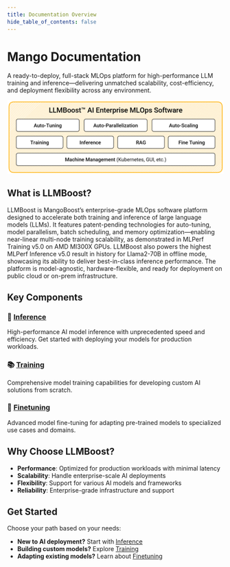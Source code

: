 ```yaml
---
title: Documentation Overview
hide_table_of_contents: false
---
```


# Mango Documentation

A ready-to-deploy, full-stack MLOps platform for high-performance LLM training and inference—delivering unmatched scalability, cost-efficiency, and deployment flexibility across any environment.

![LLMBoost](llmboost_components.png "LLMBoost AI Enterprise MLOps Software")
 
## What is LLMBoost?

LLMBoost is MangoBoost’s enterprise-grade MLOps software platform designed to accelerate both training and inference of large language models (LLMs). It features patent-pending technologies for auto-tuning, model parallelism, batch scheduling, and memory optimization—enabling near-linear multi-node training scalability, as demonstrated in MLPerf Training v5.0 on AMD MI300X GPUs. LLMBoost also powers the highest MLPerf Inference v5.0 result in history for Llama2-70B in offline mode, showcasing its ability to deliver best-in-class inference performance. The platform is model-agnostic, hardware-flexible, and ready for deployment on public cloud or on-prem infrastructure.

## Key Components

### 🧠 [Inference](/inference)
High-performance AI model inference with unprecedented speed and efficiency. Get started with deploying your models for production workloads.

### 📚 [Training](/training)  
Comprehensive model training capabilities for developing custom AI solutions from scratch.

### 🔄 [Finetuning](/finetuning)
Advanced model fine-tuning for adapting pre-trained models to specialized use cases and domains.

## Why Choose LLMBoost?

- **Performance**: Optimized for production workloads with minimal latency
- **Scalability**: Handle enterprise-scale AI deployments
- **Flexibility**: Support for various AI models and frameworks
- **Reliability**: Enterprise-grade infrastructure and support

## Get Started

Choose your path based on your needs:

- **New to AI deployment?** Start with [Inference](/inference)
- **Building custom models?** Explore [Training](/training)  
- **Adapting existing models?** Learn about [Finetuning](/finetuning)